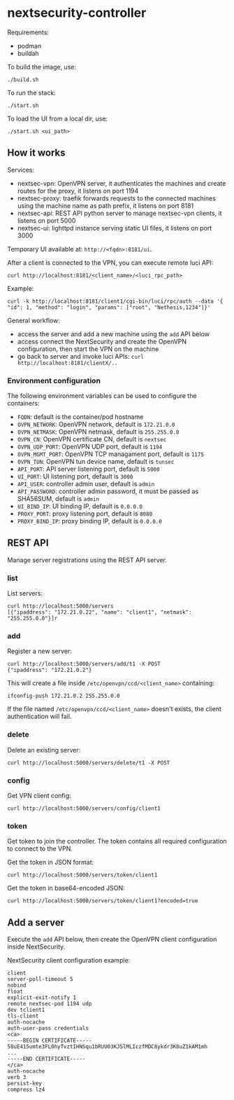 # nextsecurity-controller

Requirements:
- podman
- buildah

To build the image, use:
```
./build.sh
```

To run the stack:
```
./start.sh
```

To load the UI from a local dir, use:
```
./start.sh <ui_path>
```

## How it works

Services:
- nextsec-vpn: OpenVPN server, it authenticates the machines and create routes for the proxy, it listens on port 1194
- nextsec-proxy: traefik forwards requests to the connected machines using the machine name as path prefix, it listens on port 8181
- nextsec-api: REST API python server to manage nextsec-vpn clients, it listens on port 5000
- nextsec-ui: lighttpd instance serving static UI files, it listens on port 3000

Temporary UI available at: `http://<fqdn>:8181/ui`.

After a client is connected to the VPN, you can execute remote luci API:
```
curl http://localhost:8181/<client_name>/<luci_rpc_path>
```

Example:
```
curl -k http://localhost:8181/client1/cgi-bin/luci/rpc/auth --data '{ "id": 1, "method": "login", "params": ["root", "Nethesis,1234"]}'
```

General workflow:

- access the server and add a new machine using the `add` API below
- access connect the NextSecurity and create the OpenVPN configuration, then start the VPN on the machine
- go back to server and invoke luci APIs: `curl http://localhost:8181/clientX/..`

### Environment configuration

The following environment variables can be used to configure the containers:

- `FQDN`: default is the container/pod hostname
- `OVPN_NETWORK`: OpenVPN network, default is `172.21.0.0`
- `OVPN_NETMASK`: OpenVPN netmask, default is `255.255.0.0`
- `OVPN_CN`: OpenVPN certificate CN, default is `nextsec`
- `OVPN_UDP_PORT`: OpenVPN UDP port, default is `1194`
- `OVPN_MGMT_PORT`: OpenVPN TCP managament port, default is `1175`
- `OVPN_TUN`: OpenVPN tun device name, default is `tunsec`
- `API_PORT`: API server listening port, default is `5000`
- `UI_PORT`: UI listening port, default is `3000`
- `API_USER`: controller admin user, default is `admin`
- `API_PASSWORD`: controller admin password, it must be passed as SHA56SUM, default is `admin`
- `UI_BIND_IP`: UI binding IP, default is `0.0.0.0`
- `PROXY_PORT`: proxy listening port, default is `8080`
- `PROXY_BIND_IP`: proxy binding IP, default is `0.0.0.0`

## REST API

Manage server registrations using the REST API server.

### list

List servers:
```
curl http://localhost:5000/servers
[{"ipaddress": "172.21.0.22", "name": "client1", "netmask": "255.255.0.0"}]r
```

### add

Register a new server:
```
curl http://localhost:5000/servers/add/t1 -X POST
{"ipaddress": "172.21.0.2"}
```

This will create a file inside `/etc/openvpn/ccd/<client_name>` containing:
```
ifconfig-push 172.21.0.2 255.255.0.0
```

If the file named `/etc/openvpn/ccd/<client_name>` doesn't exists, the client authentication will fail.

### delete

Delete an existing server:
```
curl http://localhost:5000/servers/delete/t1 -X POST
```

### config

Get VPN client config:
```
curl http://localhost:5000/servers/config/client1
```

### token

Get token to join the controller.
The token contains all required configuration to connect to the VPN.

Get the token in JSON format:
```
curl http://localhost:5000/servers/token/client1
```

Get the token in base64-encoded JSON:
```
curl http://localhost:5000/servers/token/client1?encoded=true
```


## Add a server

Execute the `add` API below, then create the OpenVPN client configuration inside NextSecurity.

NextSecurity client configuration example:
```
client
server-poll-timeout 5
nobind
float
explicit-exit-notify 1
remote nextsec-pod 1194 udp
dev tclient1
tls-client
auth-nocache
auth-user-pass credentials
<ca>
-----BEGIN CERTIFICATE-----
58uE415umte3FL0hyTvztIHNSqu1bRUU03KJSlMLIczfMDC8ykdr3K8uZ1kAM1mh
...
-----END CERTIFICATE-----
</ca>
auth-nocache
verb 3
persist-key
compress lz4
```
